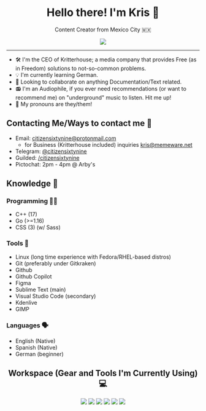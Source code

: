 <h1 align="center">
Hello there! I'm Kris 🤙
</h1>
<p align="center"> Content Creator from Mexico City 🇲🇽
</p>
<p align='center'>
  <a href="#"><img src="https://github-readme-stats.vercel.app/api?username=CITIZENSIXTYNINE&show_icons=true&theme=dracula"></a>
</p>

---

+ 🛠️ I'm the CEO of Kritterhouse; a media company that provides Free (as in Freedom) solutions to not-so-common problems.
+ 💡 I'm currently learning German.
+ 🤝 Looking to collaborate on anything Documentation/Text related.
+ 📻 I'm an Audiophile, if you ever need recommendations (or want to recommend me) on "underground" music to listen. Hit me up!
+ 👋 My pronouns are they/them!

## Contacting Me/Ways to contact me 📇
+ Email: <citizensixtynine@protonmail.com>
	- for Business (Kritterhouse included) inquiries <kris@memeware.net>
+ Telegram: [@citizensixtynine](https://telegram.dog/citizensixtynine)
+ Guilded: [/citizensixtynine](https://www.guilded.gg/profile/xAY0pGGm)
+ Pictochat: 2pm - 4pm @ Arby's 

## Knowledge 🧠
### Programming 🧑‍💻
+ C++ (17)
+ Go (>=1.16)
+ CSS (3) (w/ Sass)

### Tools 🔧
+ Linux (long time experience with Fedora/RHEL-based distros)
+ Git (preferably under Gitkraken)
+ Github
+ Github Copilot
+ Figma
+ Sublime Text (main)
+ Visual Studio Code (secondary)
+ Kdenlive
+ GIMP

### Languages 🗣️
- English (Native)
- Spanish (Native)
- German (beginner)

<h2 align="center">
Workspace (Gear and Tools I'm Currently Using) 💻
</h2>
<p align="center">
<img src="https://img.shields.io/badge/Huawei Matebook D 14 2020-FF0000?style=for-the-badge&logo=huawei&logoColor=white" />
<img src="https://img.shields.io/badge/Fedora 34-51A2DA?style=for-the-badge&logo=fedora&logoColor=white" />
<img src="https://img.shields.io/badge/GNOME 40-4A86CF?style=for-the-badge&logo=gnome&logoColor=white" />
<img src="https://img.shields.io/badge/Google Chrome-4285F4?style=for-the-badge&logo=Google-chrome&logoColor=white" />
<img src="https://img.shields.io/badge/Sublime Text-575757.svg?&style=for-the-badge&logo=sublime-text&logoColor=important" />
<img src="https://img.shields.io/badge/And a lot of Coffee-674228.svg?&style=for-the-badge&logo=sublime-text&logoColor=important" />
</p>

